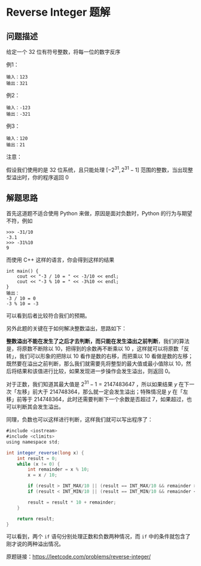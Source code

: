 # Reverse Integer 题解

## 问题描述

给定一个 32 位有符号整数，将每一位的数字反序

例1：

```
输入：123
输出：321
```

例2：

```
输入：-123
输出：-321
```

例3：

```
输入：120
输出：21
```

注意：

假设我们使用的是 32 位系统，且只能处理 $[-2^{31},2^{31}-1]$ 范围的整数，当出现整型溢出时，你的程序返回 0

## 解题思路

首先这道题不适合使用 Python 来做，原因是面对负数时，Python 的行为与期望不符，例如

```
>>> -31/10
-3.1
>>> -31%10
9
```

而使用 C++ 这样的语言，你会得到这样的结果

```
int main() {
	cout << "-3 / 10 = " << -3/10 << endl; 
	cout << "-3 % 10 = " << -3%10 << endl; 
}
输出：
-3 / 10 = 0
-3 % 10 = -3
```

可以看到后者比较符合我们的预期。

另外此题的关键在于如何解决整数溢出，思路如下：

**整数溢出不能在发生了之后才去判断，而只能在发生溢出之前判断**，我们的算法是，将原数不断除以 10，把得到的余数再不断乘以 10 ，这样就可以将原数「反转」，我们可以形象的把除以 10 看作是数的右移，而把乘以 10 看做是数的左移；既然要在溢出之前判断，那么我们就需要先将整型的最大值或最小值除以 10，然后将结果和该值进行比较，如果发现进一步操作会发生溢出，则返回 0。



对于正数，我们知道其最大值是 $2^{31}-1=2147483647$ ，所以如果结果 $y$ 在下一次「左移」前大于 214748364，那么就一定会发生溢出；特殊情况是 $y$ 在「左移」前等于 214748364，此时还需要判断下一个余数是否超过 7，如果超过，也可以判断其会发生溢出。

同理，负数也可以这样进行判断，这样我们就可以写出程序了：

```java
#include <iostream>
#include <climits>
using namespace std;

int integer_reverse(long x) {
    int result = 0;
    while (x != 0) {
        int remainder = x % 10;
        x = x / 10;

        if (result > INT_MAX/10 || (result == INT_MAX/10 && remainder > 7)) return 0;
        if (result < INT_MIN/10 || (result == INT_MIN/10 && remainder < -8)) return 0;

        result = result * 10 + remainder;
    }

    return result;
}
```

可以看到，两个 `if` 语句分别处理正数和负数两种情况，而 `if` 中的条件就包含了刚才说的两种溢出情况。



原题链接：https://leetcode.com/problems/reverse-integer/
